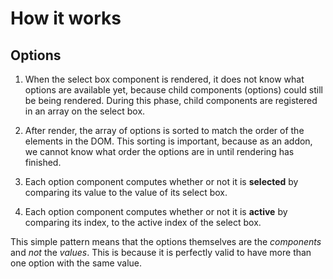 # How it works

## Options

1. When the select box component is rendered, it does not know what options are available yet, because child components (options) could still be being rendered. During this phase, child components are registered in an array on the select box.

2. After render, the array of options is sorted to match the order of the elements in the DOM. This sorting is important, because as an addon, we cannot know what order the options are in until rendering has finished.

3. Each option component computes whether or not it is **selected** by comparing its value to the value of its select box.

4. Each option component computes whether or not it is **active** by comparing its index, to the active index of the select box.

This simple pattern means that the options themselves are the _components_ and _not_ the _values_. This is because it is perfectly valid to have more than one option with the same value.
